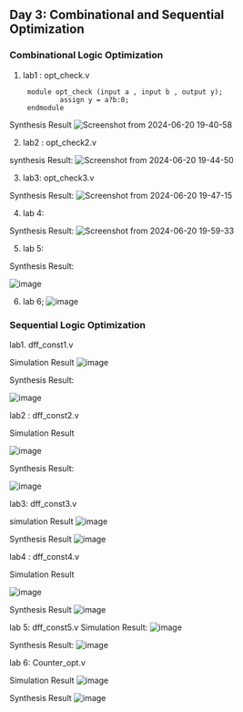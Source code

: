 
## Day 3: Combinational and Sequential Optimization 

### Combinational Logic Optimization

1. lab1 : opt_check.v
    
                             
        module opt_check (input a , input b , output y);
                assign y = a?b:0;
        endmodule

Synthesis Result
![Screenshot from 2024-06-20 19-40-58](https://github.com/poudelbidhan/VSD-HDP/assets/69006235/e30e827c-81c0-4e72-bd98-5703037fe754)


2. lab2 : opt_check2.v


synthesis Result: 
![Screenshot from 2024-06-20 19-44-50](https://github.com/poudelbidhan/VSD-HDP/assets/69006235/795d00b8-5256-49b8-97d5-d25bd8f3323f)


3. lab3: opt_check3.v

Synthesis Result: 
![Screenshot from 2024-06-20 19-47-15](https://github.com/poudelbidhan/VSD-HDP/assets/69006235/94e1719f-23d6-474a-99df-91ff6398bb3d)


4. lab 4:

Synthesis Result: 
![Screenshot from 2024-06-20 19-59-33](https://github.com/poudelbidhan/VSD-HDP/assets/69006235/9a8eb8bf-a55b-4e34-a80b-521cd224358d)


5. lab 5:

Synthesis Result: 

![image](https://github.com/poudelbidhan/VSD-HDP/assets/69006235/f8d8143d-4929-4fa9-b428-837a90b9aed7)



6. lab 6;
![image](https://github.com/poudelbidhan/VSD-HDP/assets/69006235/e9e2cf19-4dbc-4590-8c7c-eba2ddf0b837)




### Sequential Logic Optimization 

lab1. dff_const1.v

Simulation Result 
![image](https://github.com/poudelbidhan/VSD-HDP/assets/69006235/dfe2a5aa-9832-478c-bb4b-a0d58bdf77c0)


Synthesis Result: 

![image](https://github.com/poudelbidhan/VSD-HDP/assets/69006235/49765ce4-6aeb-428e-9065-fb6affe935da)

        
lab2 : dff_const2.v

Simulation Result 

![image](https://github.com/poudelbidhan/VSD-HDP/assets/69006235/2444420d-c5c8-44c0-8298-1be7bf6e3369)



Synthesis Result: 

![image](https://github.com/poudelbidhan/VSD-HDP/assets/69006235/99396dbb-6fa0-4124-827a-2426285f8345)


lab3: dff_const3.v

simulation Result
![image](https://github.com/poudelbidhan/VSD-HDP/assets/69006235/2c9aebb0-28ae-47a3-9dcb-a7b09e5c3456)


Synthesis Result
![image](https://github.com/poudelbidhan/VSD-HDP/assets/69006235/ed67ec45-c022-46be-b641-edb8fa208915)


lab4 : dff_const4.v

Simulation Result 

![image](https://github.com/poudelbidhan/VSD-HDP/assets/69006235/77e3b51b-766f-4978-a914-29388356c900)


Synthesis Result
![image](https://github.com/poudelbidhan/VSD-HDP/assets/69006235/15562af8-5d83-467a-a7dc-abbeb5227577)


lab 5: dff_const5.v
Simulation Result: 
![image](https://github.com/poudelbidhan/VSD-HDP/assets/69006235/b064f121-f2bd-4966-8f08-46c85baeda81)


Synthesis Result: 
![image](https://github.com/poudelbidhan/VSD-HDP/assets/69006235/1f427922-13c4-45ab-928a-6615e97478a6)



lab 6: Counter_opt.v

Simulation Result
![image](https://github.com/poudelbidhan/VSD-HDP/assets/69006235/24b89303-711d-44d9-bd61-2ab61c176c1b)


Synthesis Result
![image](https://github.com/poudelbidhan/VSD-HDP/assets/69006235/28f0fbf4-d28a-4e1d-81fb-ad27733c20b2)
